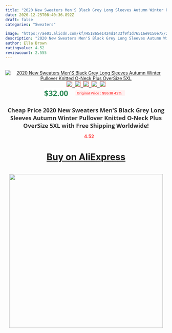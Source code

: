 ```yaml
---
title: "2020 New Sweaters Men'S Black Grey Long Sleeves Autumn Winter Pullover Knitted O-Neck Plus OverSize 5XL"
date: 2020-12-25T08:40:36.892Z
draft: false
categories: "Sweaters"

image: "https://ae01.alicdn.com/kf/H51865e1424d1433f9f1d76516e9150e7x/2020-New-Sweaters-Men-S-Black-Grey-Long-Sleeves-Autumn-Winter-Pullover-Knitted-O-Neck-Plus.jpg"
description: "2020 New Sweaters Men'S Black Grey Long Sleeves Autumn Winter Pullover Knitted O-Neck Plus OverSize 5XL"
author: Ella Brown
ratingvalue: 4.52
reviewcount: 2.555
---
```

<br>
<div style="text-align: center;">
<a href="https://s.click.aliexpress.com/e/_Adnucd" target="_blank" rel="nofollow noopener noreferrer"><img alt="2020 New Sweaters Men'S Black Grey Long Sleeves Autumn Winter Pullover Knitted O-Neck Plus OverSize 5XL" class="magnifier-image" src="https://ae01.alicdn.com/kf/H51865e1424d1433f9f1d76516e9150e7x/2020-New-Sweaters-Men-S-Black-Grey-Long-Sleeves-Autumn-Winter-Pullover-Knitted-O-Neck-Plus.jpg_640x640.jpg">
<br>
<img style="border:1px solid salmon" src="https://ae01.alicdn.com/kf/H51865e1424d1433f9f1d76516e9150e7x/2020-New-Sweaters-Men-S-Black-Grey-Long-Sleeves-Autumn-Winter-Pullover-Knitted-O-Neck-Plus.jpg_120x120.jpg">&nbsp;&nbsp;<img style="border:1px solid salmon" src="https://ae01.alicdn.com/kf/Ha8507891553442ca8279daa3f617ee21P/2020-New-Sweaters-Men-S-Black-Grey-Long-Sleeves-Autumn-Winter-Pullover-Knitted-O-Neck-Plus.jpg_120x120.jpg">&nbsp;&nbsp;<img style="border:1px solid salmon" src="https://ae01.alicdn.com/kf/Haa9f0d06da624a1794705db1e52ffe7br/2020-New-Sweaters-Men-S-Black-Grey-Long-Sleeves-Autumn-Winter-Pullover-Knitted-O-Neck-Plus.jpg_120x120.jpg">&nbsp;&nbsp;<img style="border:1px solid salmon" src="https://ae01.alicdn.com/kf/Haaf08be6732d4d67a6988215aa879386Q/2020-New-Sweaters-Men-S-Black-Grey-Long-Sleeves-Autumn-Winter-Pullover-Knitted-O-Neck-Plus.jpg_120x120.jpg">&nbsp;&nbsp;<img style="border:1px solid salmon" src="https://ae01.alicdn.com/kf/Hf82b4aaede8e48c9be234a1cea3d5e62U/2020-New-Sweaters-Men-S-Black-Grey-Long-Sleeves-Autumn-Winter-Pullover-Knitted-O-Neck-Plus.jpg_120x120.jpg"></a></div><br0>
<div style="text-align: center;"><span style="background-color: white; border: 0px; box-sizing: border-box; color: seagreen; display: inline-block; font-family: &quot;open sans&quot; , &quot;arial&quot; , &quot;helvetica&quot; , sans-serif , &quot;heiti&quot;; font-size: 24px; font-stretch: inherit; font-weight: 700; line-height: inherit; margin: 0px 10px 0px 0px; padding: 0px; vertical-align: middle;">$32.00 </span>
<span style="background: rgb(255 , 241 , 241); border-radius: 3px; border: 0px; box-sizing: border-box; color: #ff4747; display: inline-block; font-family: inherit; font-size: 12px; font-stretch: inherit; font-style: inherit; font-variant: inherit; font-weight: 600; line-height: inherit; margin: 0px; padding: 2px 5px; transform: scale(0.9); vertical-align: middle;">Original Price : <b style="text-decoration: line-through;">$55.18 </b> 42%&nbsp;&nbsp;</span></div>
<h1 style="color: #333333; display: inline-block; font-family: &quot;open sans&quot; , &quot;arial&quot; , &quot;helvetica&quot; , sans-serif , &quot;heiti&quot;; font-size: 18px; font-stretch: inherit; font-weight: 700; text-align: center;">Cheap Price 2020 New Sweaters Men'S Black Grey Long Sleeves Autumn Winter Pullover Knitted O-Neck Plus OverSize 5XL with Free Shipping Worldwide!</h1>
<div style="color: #ff4747; text-align: center;">
<img src="https://4.bp.blogspot.com/-M0ZcTcb-5uY/XleCXlxnR4I/AAAAAAAAAEc/OrjgMkXV1oMQFaCRZj5HQwOCBcu3w1FegCPcBGAYYCw/s1600/star.png" style="height: 15px;">&nbsp;<b>4.52</b></div>
<div class="button_cont" align="center"><a class="buynow_a" href="https://s.click.aliexpress.com/e/_Adnucd" target="_blank" rel="nofollow noopener noreferrer"><H1>Buy on AliExpress</H1></a></div><br>
<div class="separator" style="clear: both; text-align: center;">
<img src="https://lh3.googleusercontent.com/-pTy5HemUv9M/XlePHvY0dAI/AAAAAAAAAE4/0nX5iRUoIWY8eMW9Dpxeirr157OZliDIgCLcBGAsYHQ/s1600/badge.gif" width="480">
</div>
